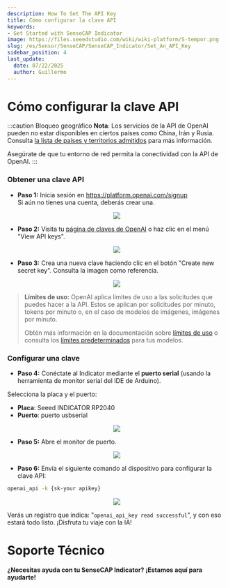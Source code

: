 ```yaml
---
description: How To Set The API Key
title: Cómo configurar la clave API
keywords:
- Get Started with SenseCAP Indicator
image: https://files.seeedstudio.com/wiki/wiki-platform/S-tempor.png
slug: /es/Sensor/SenseCAP/SenseCAP_Indicator/Set_An_API_Key
sidebar_position: 4
last_update:
  date: 07/22/2025
  author: Guillermo
---
```


# **Cómo configurar la clave API**

:::caution Bloqueo geográfico
**Nota**: Los servicios de la API de OpenAI pueden no estar disponibles en ciertos países como China, Irán y Rusia. Consulta [la lista de países y territorios admitidos](https://platform.openai.com/docs/supported-countries) para más información.

Asegúrate de que tu entorno de red permita la conectividad con la API de OpenAI.
:::

### Obtener una clave API

- **Paso 1:** Inicia sesión en https://platform.openai.com/signup  
  Si aún no tienes una cuenta, deberás crear una.

<div align="center"><img width={800} src="https://files.seeedstudio.com/wiki/SenseCAP/SenseCAP_Indicator/login.png"/></div>

- **Paso 2:** Visita tu [página de claves de OpenAI](https://platform.openai.com/account/api-keys) o haz clic en el menú "View API keys".

<div align="center"><img width={800} src="https://files.seeedstudio.com/wiki/SenseCAP/SenseCAP_Indicator/key1.png"/></div>

- **Paso 3:** Crea una nueva clave haciendo clic en el botón "Create new secret key". Consulta la imagen como referencia.

<div align="center"><img width={800} src="https://files.seeedstudio.com/wiki/SenseCAP/SenseCAP_Indicator/newkey.png"/></div>

> **Límites de uso:**
> OpenAI aplica límites de uso a las solicitudes que puedes hacer a la API. Estos se aplican por solicitudes por minuto, tokens por minuto o, en el caso de modelos de imágenes, imágenes por minuto.
>
> Obtén más información en la documentación sobre [límites de uso](https://platform.openai.com/docs/guides/rate-limits/overview) o consulta los [límites predeterminados](https://platform.openai.com/docs/guides/rate-limits/what-are-the-rate-limits-for-our-api) para tus modelos.

### Configurar una clave

- **Paso 4:** Conéctate al Indicator mediante el **puerto serial** (usando la herramienta de monitor serial del IDE de Arduino).

Selecciona la placa y el puerto:

- **Placa**: Seeed INDICATOR RP2040  
- **Puerto**: puerto usbserial

<div align="center"><img width={800} src="https://files.seeedstudio.com/wiki/SenseCAP/SenseCAP_Indicator/chooseboard.png"/></div>

- **Paso 5:** Abre el monitor de puerto.

<div align="center"><img width={800} src="https://files.seeedstudio.com/wiki/SenseCAP/SenseCAP_Indicator/monitor.png"/></div>

- **Paso 6:** Envía el siguiente comando al dispositivo para configurar la clave API:

```sh
openai_api -k {sk-your apikey}
```

<div align="center"><img width={800} src="https://files.seeedstudio.com/wiki/SenseCAP/SenseCAP_Indicator/setkey.png"/></div>

Verás un registro que indica: "`openai_api_key read successful`", y con eso estará todo listo. ¡Disfruta tu viaje con la IA!

# **Soporte Técnico**

**¿Necesitas ayuda con tu SenseCAP Indicator? ¡Estamos aquí para ayudarte!**

<div class="button_tech_support_container">
<a href="https://discord.com/invite/QqMgVwHT3X" class="button_tech_support_sensecap"></a>
<a href="https://support.sensecapmx.com/portal/en/home" class="button_tech_support_sensecap3"></a>
</div>

<div class="button_tech_support_container">
<a href="mailto:support@sensecapmx.com" class="button_tech_support_sensecap2"></a>
<a href="https://github.com/Seeed-Studio/wiki-documents/discussions/69" class="button_discussion"></a>
</div>

